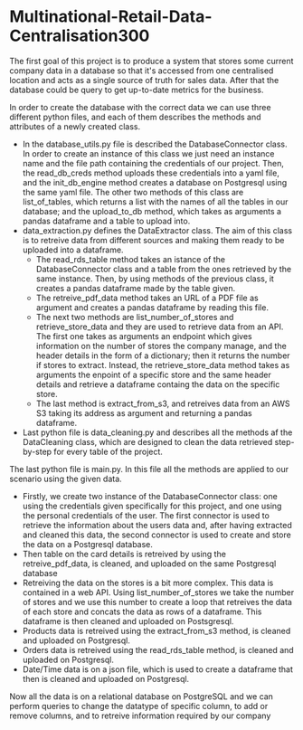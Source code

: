 # Multinational-Retail-Data-Centralisation300

The first goal of this project is to produce a system that stores some current company data in a database so that it's accessed from one centralised location and acts as a single source of truth for sales data.
After that the database could be query to get up-to-date metrics for the business.

In order to create the database with the correct data we can use three different python files, and each of them describes the methods and attributes of a newly created class.
- In the database_utils.py file is described the DatabaseConnector class. In order to create an instance of this class we just need an instance name and the file path containing the credentials of our project. Then, the read_db_creds method uploads these credentials into a yaml file, and the init_db_engine method creates a database on Postgresql using the same yaml file.
The other two methods of this class are list_of_tables, which returns a list with the names of all the tables in our database; and the upload_to_db method, which takes as arguments a pandas dataframe and a table to upload into.
- data_extraction.py defines the DataExtractor class. The aim of this class is to retreive data from different sources and making them ready to be uploaded into a dataframe. 
  - The read_rds_table method takes an istance of the DatabaseConnector class and a table from the ones retrieved by the same instance. Then, by using methods of the previous class, it creates a pandas dataframe made by the table given.
  - The retreive_pdf_data method takes an URL of a PDF file as argument and creates a pandas dataframe by reading this file.
  - The next two methods are list_number_of_stores and retrieve_store_data and they are used to retrieve data from an API. The first one takes as arguments an endpoint which gives information on the number of stores the company manage, and the header details in the form of a dictionary; then it returns the number if stores to extract. 
  Instead, the retrieve_store_data method takes as arguments the enpoint of a specific store and the same header details and retrieve a dataframe containg the data on the specific store.
  - The last method is extract_from_s3, and retreives data from an AWS S3 taking its address as argument and returning a pandas dataframe.
- Last python file is data_cleaning.py and describes all the methods af the DataCleaning class, which are designed to clean the data retrieved step-by-step for every table of the project.

The last python file is main.py. In this file all the methods are applied to our scenario using the given data.
- Firstly, we create two instance of the DatabaseConnector class: one using the credentials given specifically for this project, and one using the personal credentials of the user. The first connector is used to retrieve the information about the users data and, after having extracted and cleaned this data, the second connector is used to create and store the data on a Postgresql database.
- Then table on the card details is retreived by using the retreive_pdf_data, is cleaned, and uploaded on the same Postgresql database
- Retreiving the data on the stores is a bit more complex. This data is contained in a web API. Using list_number_of_stores we take the number of stores and we use this number to create a loop that retreives the data of each store and concats the data as rows of a dataframe. This dataframe is then cleaned and uploaded on Postsgresql.
- Products data is retreived using the extract_from_s3 method, is cleaned and uploaded on Postgresql.
- Orders data is retreived using the read_rds_table method, is cleaned and uploaded on Postgresql.
- Date/Time data is on a json file, which is used to create a dataframe that then is cleaned and uploaded on Postgresql.

Now all the data is on a relational database on PostgreSQL and we can perform queries to change the datatype of specific column, to add or remove columns, and to retreive information required by our company